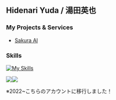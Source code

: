## Hidenari Yuda / 湯田英也

### My Projects & Services
- [Sakura AI](https://sakuraai.co)

### Skills
[![My Skills](https://skillicons.dev/icons?i=js,ts,react,go,python,nextjs,docker,gcp,github,git,mysql,postgresql,django,supabase)](https://skillicons.dev)

![](http://github-profile-summary-cards.vercel.app/api/cards/most-commit-language?username=hideyuda&theme=solarized_dark)![](http://github-profile-summary-cards.vercel.app/api/cards/repos-per-language?username=hideyuda&theme=solarized_dark)

※2022~こちらのアカウントに移行しました！
